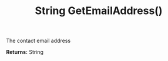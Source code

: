 ﻿---
uid: crmscript_ref_NSContact_GetEmailAddress
title: String GetEmailAddress()
intellisense: NSContact.GetEmailAddress
keywords: NSContact, GetEmailAddress
so.topic: reference
---

The contact email address

**Returns:** String


